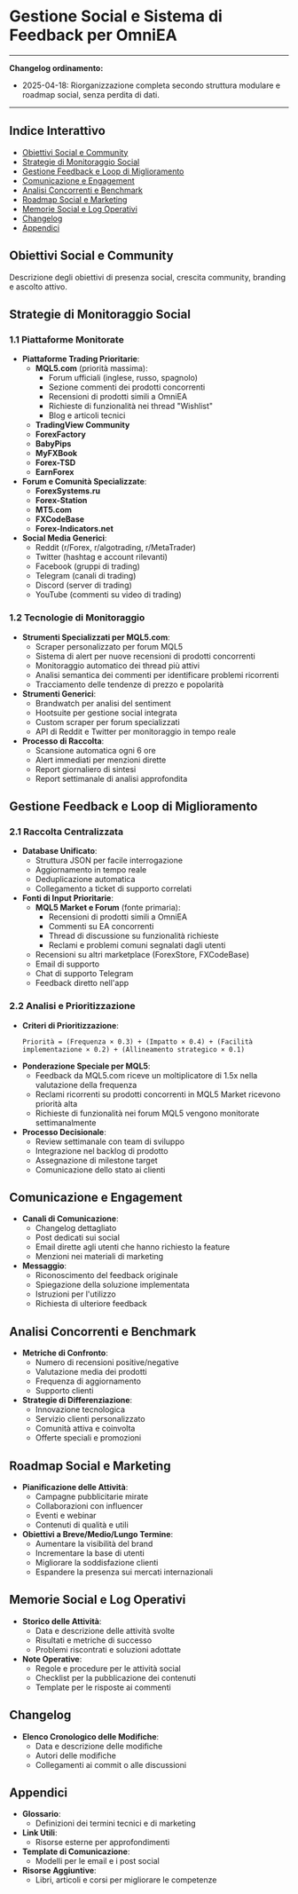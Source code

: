 # Gestione Social e Sistema di Feedback per OmniEA

---
**Changelog ordinamento:**
- 2025-04-18: Riorganizzazione completa secondo struttura modulare e roadmap social, senza perdita di dati.
---

## Indice Interattivo
- [Obiettivi Social e Community](#obiettivi-social-e-community)
- [Strategie di Monitoraggio Social](#strategie-di-monitoraggio-social)
- [Gestione Feedback e Loop di Miglioramento](#gestione-feedback-e-loop-di-miglioramento)
- [Comunicazione e Engagement](#comunicazione-e-engagement)
- [Analisi Concorrenti e Benchmark](#analisi-concorrenti-e-benchmark)
- [Roadmap Social e Marketing](#roadmap-social-e-marketing)
- [Memorie Social e Log Operativi](#memorie-social-e-log-operativi)
- [Changelog](#changelog)
- [Appendici](#appendici)

## Obiettivi Social e Community
Descrizione degli obiettivi di presenza social, crescita community, branding e ascolto attivo.

## Strategie di Monitoraggio Social
### 1.1 Piattaforme Monitorate
- **Piattaforme Trading Prioritarie**:
  - **MQL5.com** (priorità massima):
    * Forum ufficiali (inglese, russo, spagnolo)
    * Sezione commenti dei prodotti concorrenti
    * Recensioni di prodotti simili a OmniEA
    * Richieste di funzionalità nei thread "Wishlist"
    * Blog e articoli tecnici
  - **TradingView Community**
  - **ForexFactory**
  - **BabyPips**
  - **MyFXBook**
  - **Forex-TSD**
  - **EarnForex**
- **Forum e Comunità Specializzate**:
  - **ForexSystems.ru**
  - **Forex-Station**
  - **MT5.com**
  - **FXCodeBase**
  - **Forex-Indicators.net**
- **Social Media Generici**:
  - Reddit (r/Forex, r/algotrading, r/MetaTrader)
  - Twitter (hashtag e account rilevanti)
  - Facebook (gruppi di trading)
  - Telegram (canali di trading)
  - Discord (server di trading)
  - YouTube (commenti su video di trading)

### 1.2 Tecnologie di Monitoraggio
- **Strumenti Specializzati per MQL5.com**:
  - Scraper personalizzato per forum MQL5
  - Sistema di alert per nuove recensioni di prodotti concorrenti
  - Monitoraggio automatico dei thread più attivi
  - Analisi semantica dei commenti per identificare problemi ricorrenti
  - Tracciamento delle tendenze di prezzo e popolarità
- **Strumenti Generici**:
  - Brandwatch per analisi del sentiment
  - Hootsuite per gestione social integrata
  - Custom scraper per forum specializzati
  - API di Reddit e Twitter per monitoraggio in tempo reale
- **Processo di Raccolta**:
  - Scansione automatica ogni 6 ore
  - Alert immediati per menzioni dirette
  - Report giornaliero di sintesi
  - Report settimanale di analisi approfondita

## Gestione Feedback e Loop di Miglioramento
### 2.1 Raccolta Centralizzata
- **Database Unificato**:
  - Struttura JSON per facile interrogazione
  - Aggiornamento in tempo reale
  - Deduplicazione automatica
  - Collegamento a ticket di supporto correlati
- **Fonti di Input Prioritarie**:
  - **MQL5 Market e Forum** (fonte primaria):
    * Recensioni di prodotti simili a OmniEA
    * Commenti su EA concorrenti
    * Thread di discussione su funzionalità richieste
    * Reclami e problemi comuni segnalati dagli utenti
  - Recensioni su altri marketplace (ForexStore, FXCodeBase)
  - Email di supporto
  - Chat di supporto Telegram
  - Feedback diretto nell'app

### 2.2 Analisi e Prioritizzazione
- **Criteri di Prioritizzazione**:
  ```
  Priorità = (Frequenza × 0.3) + (Impatto × 0.4) + (Facilità implementazione × 0.2) + (Allineamento strategico × 0.1)
  ```
- **Ponderazione Speciale per MQL5**:
  - Feedback da MQL5.com riceve un moltiplicatore di 1.5x nella valutazione della frequenza
  - Reclami ricorrenti su prodotti concorrenti in MQL5 Market ricevono priorità alta
  - Richieste di funzionalità nei forum MQL5 vengono monitorate settimanalmente
- **Processo Decisionale**:
  - Review settimanale con team di sviluppo
  - Integrazione nel backlog di prodotto
  - Assegnazione di milestone target
  - Comunicazione dello stato ai clienti

## Comunicazione e Engagement
- **Canali di Comunicazione**:
  - Changelog dettagliato
  - Post dedicati sui social
  - Email dirette agli utenti che hanno richiesto la feature
  - Menzioni nei materiali di marketing
- **Messaggio**:
  - Riconoscimento del feedback originale
  - Spiegazione della soluzione implementata
  - Istruzioni per l'utilizzo
  - Richiesta di ulteriore feedback

## Analisi Concorrenti e Benchmark
- **Metriche di Confronto**:
  - Numero di recensioni positive/negative
  - Valutazione media dei prodotti
  - Frequenza di aggiornamento
  - Supporto clienti
- **Strategie di Differenziazione**:
  - Innovazione tecnologica
  - Servizio clienti personalizzato
  - Comunità attiva e coinvolta
  - Offerte speciali e promozioni

## Roadmap Social e Marketing
- **Pianificazione delle Attività**:
  - Campagne pubblicitarie mirate
  - Collaborazioni con influencer
  - Eventi e webinar
  - Contenuti di qualità e utili
- **Obiettivi a Breve/Medio/Lungo Termine**:
  - Aumentare la visibilità del brand
  - Incrementare la base di utenti
  - Migliorare la soddisfazione clienti
  - Espandere la presenza sui mercati internazionali

## Memorie Social e Log Operativi
- **Storico delle Attività**:
  - Data e descrizione delle attività svolte
  - Risultati e metriche di successo
  - Problemi riscontrati e soluzioni adottate
- **Note Operative**:
  - Regole e procedure per le attività social
  - Checklist per la pubblicazione dei contenuti
  - Template per le risposte ai commenti

## Changelog
- **Elenco Cronologico delle Modifiche**:
  - Data e descrizione delle modifiche
  - Autori delle modifiche
  - Collegamenti ai commit o alle discussioni

## Appendici
- **Glossario**:
  - Definizioni dei termini tecnici e di marketing
- **Link Utili**:
  - Risorse esterne per approfondimenti
- **Template di Comunicazione**:
  - Modelli per le email e i post social
- **Risorse Aggiuntive**:
  - Libri, articoli e corsi per migliorare le competenze
